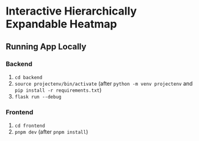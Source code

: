 # Interactive Hierarchically Expandable Heatmap


## Running App Locally
### Backend

1. `cd backend`
2. `source projectenv/bin/activate` (after `python -m venv projectenv` and `pip install -r requirements.txt`)
3. `flask run --debug`

### Frontend
1. `cd frontend`
2. `pnpm dev` (after `pnpm install`)